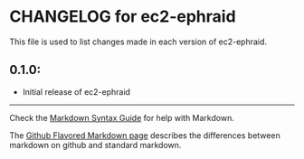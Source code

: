 # CHANGELOG for ec2-ephraid

This file is used to list changes made in each version of ec2-ephraid.

## 0.1.0:

* Initial release of ec2-ephraid

- - -
Check the [Markdown Syntax Guide](http://daringfireball.net/projects/markdown/syntax) for help with Markdown.

The [Github Flavored Markdown page](http://github.github.com/github-flavored-markdown/) describes the differences between markdown on github and standard markdown.
